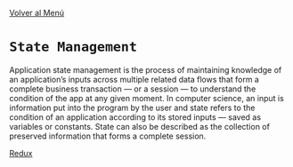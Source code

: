 [Volver al Menú](../root.md)

# `State Management`

Application state management is the process of maintaining knowledge of an application’s inputs across multiple related data flows that form a complete business transaction — or a session — to understand the condition of the app at any given moment. In computer science, an input is information put into the program by the user and state refers to the condition of an application according to its stored inputs — saved as variables or constants. State can also be described as the collection of preserved information that forms a complete session.

[Redux](./redux.md)